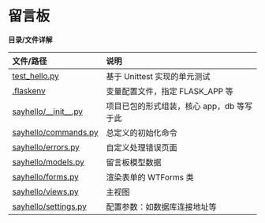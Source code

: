 # 留言板

**目录/文件详解**

| 文件/路径                                            | 说明                       |
| :----------------------------------------------- | :----------------------- |
| [test_hello.py](test_sayhello.py)                | 基于 Unittest 实现的单元测试      |
| [.flaskenv](.flaskenv)                           | 变量配置文件，指定 FLASK_APP 等    |
| [sayhello/\_\_init\_\_.py](sayhello/__init__.py) | 项目已包的形式组装，核心 app，db 等写于此 |
| [sayhello/commands.py](sayhello/commands.py)     | 总定义的初始化命令                |
| [sayhello/errors.py](sayhello/errors.py)         | 自定义处理错误页面                |
| [sayhello/models.py](sayhello/models.py)         | 留言板模型数据                  |
| [sayhello/forms.py](sayhello/forms.py)           | 渲染表单的 WTForms 类          |
| [sayhello/views.py](sayhello/views.py)           | 主视图                      |
| [sayhello/settings.py](sayhello/settings.py)     | 配置参数：如数据库连接地址等           |

